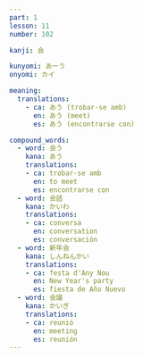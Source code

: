```yaml
---
part: 1
lesson: 11
number: 102

kanji: 会

kunyomi: あーう
onyomi: カイ

meaning:
  translations:
    - ca: あう (trobar-se amb)
      en: あう (meet)
      es: あう (encontrarse con)

compound_words:
  - word: 会う
    kana: あう
    translations:
    - ca: trobar-se amb
      en: to meet
      es: encontrarse con
  - word: 会話
    kana: かいわ
    translations:
    - ca: conversa
      en: conversation
      es: conversación
  - word: 新年会
    kana: しんねんかい
    translations:
    - ca: festa d'Any Nou
      en: New Year's party
      es: fiesta de Año Nuevo
  - word: 会議
    kana: かいぎ
    translations:
    - ca: reunió
      en: meeting
      es: reunión
---
```

